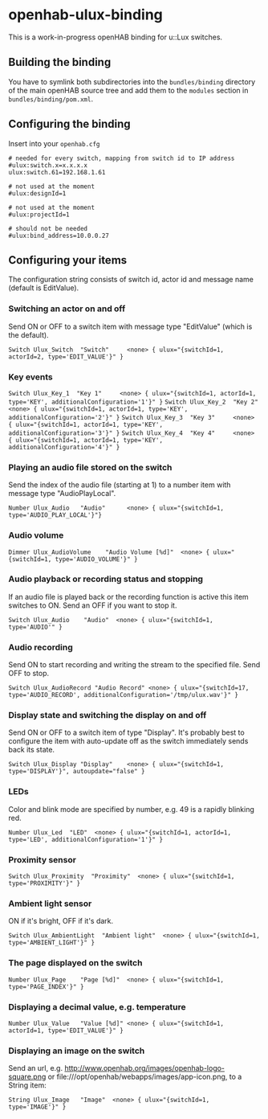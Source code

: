 # openhab-ulux-binding

This is a work-in-progress openHAB binding for u::Lux switches.

## Building the binding

You have to symlink both subdirectories into the `bundles/binding` directory of the main openHAB source tree
and add them to the `modules` section in `bundles/binding/pom.xml`.

## Configuring the binding

Insert into your `openhab.cfg`

	# needed for every switch, mapping from switch id to IP address
	#ulux:switch.x=x.x.x.x
	ulux:switch.61=192.168.1.61

	# not used at the moment
	#ulux:designId=1

	# not used at the moment
	#ulux:projectId=1

	# should not be needed
	#ulux:bind_address=10.0.0.27

## Configuring your items

The configuration string consists of switch id, actor id and message name (default is EditValue).

### Switching an actor on and off

Send ON or OFF to a switch item with message type "EditValue" (which is the default).

`Switch Ulux_Switch  "Switch"     <none> { ulux="{switchId=1, actorId=2, type='EDIT_VALUE'}" }`

### Key events

`Switch Ulux_Key_1  "Key 1"     <none> { ulux="{switchId=1, actorId=1, type='KEY', additionalConfiguration='1'}" }`
`Switch Ulux_Key_2  "Key 2"     <none> { ulux="{switchId=1, actorId=1, type='KEY', additionalConfiguration='2'}" }`
`Switch Ulux_Key_3  "Key 3"     <none> { ulux="{switchId=1, actorId=1, type='KEY', additionalConfiguration='3'}" }`
`Switch Ulux_Key_4  "Key 4"     <none> { ulux="{switchId=1, actorId=1, type='KEY', additionalConfiguration='4'}" }`

### Playing an audio file stored on the switch

Send the index of the audio file (starting at 1) to a number item with message type "AudioPlayLocal". 

`Number Ulux_Audio   "Audio"      <none> { ulux="{switchId=1, type='AUDIO_PLAY_LOCAL'}"}`

### Audio volume

`Dimmer Ulux_AudioVolume    "Audio Volume [%d]"  <none> { ulux="{switchId=1, type='AUDIO_VOLUME'}" }`

### Audio playback or recording status and stopping

If an audio file is played back or the recording function is active this item
switches to ON. Send an OFF if you want to stop it.

`Switch Ulux_Audio    "Audio"  <none> { ulux="{switchId=1, type='AUDIO'" }`

### Audio recording

Send ON to start recording and writing the stream to the specified file. Send OFF to stop.

`Switch Ulux_AudioRecord "Audio Record" <none> { ulux="{switchId=17, type='AUDIO_RECORD', additionalConfiguration='/tmp/ulux.wav'}" }`

### Display state and switching the display on and off

Send ON or OFF to a switch item of type "Display". It's probably best to configure the
item with auto-update off as the switch immediately sends back its state.

`Switch Ulux_Display "Display"    <none> { ulux="{switchId=1, type='DISPLAY'}", autoupdate="false" }`

### LEDs

Color and blink mode are specified by number, e.g. 49 is a rapidly blinking red.

`Number Ulux_Led  "LED"  <none> { ulux="{switchId=1, actorId=1, type='LED', additionalConfiguration='1'}" }`

### Proximity sensor

`Switch Ulux_Proximity  "Proximity"  <none> { ulux="{switchId=1, type='PROXIMITY'}" }`

### Ambient light sensor

ON if it's bright, OFF if it's dark.

`Switch Ulux_AmbientLight  "Ambient light"  <none> { ulux="{switchId=1, type='AMBIENT_LIGHT'}" }`

### The page displayed on the switch

`Number Ulux_Page    "Page [%d]"  <none> { ulux="{switchId=1, type='PAGE_INDEX'}" }`

### Displaying a decimal value, e.g. temperature

`Number Ulux_Value   "Value [%d]" <none> { ulux="{switchId=1, actorId=1, type='EDIT_VALUE'}" }`

### Displaying an image on the switch

Send an url, e.g. http://www.openhab.org/images/openhab-logo-square.png or
file:///opt/openhab/webapps/images/app-icon.png, to a String item:

`String Ulux_Image   "Image"  <none> { ulux="{switchId=1, type='IMAGE'}" }`


